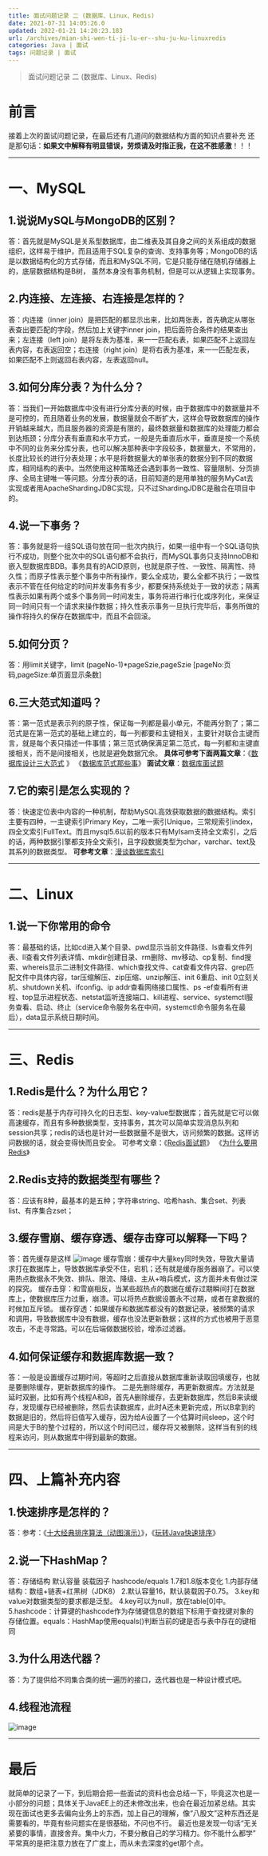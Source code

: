 ```yaml
---
title: 面试问题记录 二 (数据库、Linux、Redis)
date: 2021-07-31 14:05:26.0
updated: 2022-01-21 14:20:23.183
url: /archives/mian-shi-wen-ti-ji-lu-er--shu-ju-ku-linuxredis
categories: Java | 面试
tags: 问题记录 | 面试
---
```




> 面试问题记录 二 (数据库、Linux、Redis)

# 前言

接着上次的面试问题记录，在最后还有几道问的数据结构方面的知识点要补充
还是那句话：**如果文中解释有明显错误，劳烦请及时指正我，在这不胜感激**！！！

------

# 一、MySQL

## 1.说说MySQL与MongoDB的区别？

答：首先就是MySQL是关系型数据库，由二维表及其自身之间的关系组成的数据组织，这样易于维护，而且适用于SQL复杂的查询、支持事务等；MongoDB的话是以数据结构化的方式存储，而且和MySQL不同，它是只能存储在随机存储器上的，底层数据结构是B树， 虽然本身没有事务机制，但是可以从逻辑上实现事务。

## 2.内连接、左连接、右连接是怎样的？

答：内连接（inner join）是把匹配的都显示出来，比如两张表，首先确定从哪张表查出要匹配的字段，然后加上关键字inner join，把后面符合条件的结果查出来；左连接（left join）是将左表为基准，来一一匹配右表，如果匹配不上返回左表内容，右表返回空；右连接（right join）是将右表为基准，来一一匹配左表，如果匹配不上则返回右表内容，左表返回null。

## 3.如何分库分表？为什么分？

答：当我们一开始数据库中没有进行分库分表的时候，由于数据库中的数据量并不是可控的，而且随着业务的发展，数据量就会不断扩大，这样会导致数据库的操作开销越来越大，而且服务器的资源是有限的，最终数据量和数据库的处理能力都会到达瓶颈；分库分表有垂直和水平方式，一般是先垂直后水平，垂直是按一个系统中不同的业务来分库分表，也可以解决那种表中字段较多，数据量大，不常用的，长度比较长的进行分表处理；水平是将数据量大的单张表的数据分到不同的数据库，相同结构的表中。当然使用这种策略还会遇到事务一致性、容量限制、分页排序、全局主键唯一等问题。分库分表的话，目前知道的是用单独的服务MyCat去实现或者用ApacheShardingJDBC实现，只不过ShardingJDBC是融合在项目中的。

## 4.说一下事务？

 答：事务就是将一组SQL语句放在同一批次内执行，如果一组中有一个SQL语句执行不成功，则整个批次中的SQL语句都不会执行，而MySQL事务只支持InnoDB和嵌入型数据库BDB。事务具有的ACID原则，也就是原子性、一致性、隔离性、持久性；而原子性表示整个事务中所有操作，要么全成功，要么全都不执行；一致性表示不管在任何给定的时间并发事务有多少，都要保持系统处于一致的状态；隔离性表示如果有两个或多个事务同一时间发生，事务将进行串行化或序列化，来保证同一时间只有一个请求来操作数据；持久性表示事务一旦执行完毕后，事务所做的操作将持久的保存在数据库中，而且不会回滚。

## 5.如何分页？

答：用limit关键字，limit (pageNo-1)*pageSzie,pageSzie   [pageNo:页码,pageSize:单页面显示条数]

## 6.三大范式知道吗？

答：第一范式是表示列的原子性，保证每一列都是最小单元，不能再分割了；第二范式是在第一范式的基础上建立的，每一列都要和主键相关，主要针对联合主键而言，就是每个表只描述一件事情；第三范式确保满足第二范式，每一列都和主键直接相关，而不是间接相关，也就是避免数据冗余。
**具体可参考下面两篇文章**：《[数据库设计三大范式](https://www.cnblogs.com/linjiqin/archive/2012/04/01/2428695.html) 》     《[数据库范式那些事](https://www.cnblogs.com/CareySon/archive/2010/02/16/1668803.html)》
**面试文章**：[数据库面试题](https://juejin.cn/post/6844903569632526343#heading-2)

## 7.它的索引是怎么实现的？

答：快速定位表中内容的一种机制，帮助MySQL高效获取数据的数据结构。索引主要有四种，一主键索引Primary Key，二唯一索引Unique，三常规索引index，四全文索引FullText。而且mysql5.6以前的版本只有MyIsam支持全文索引，之后的话，两种数据引擎都支持全文索引，且字段数据类型为char，varchar、text及其系列的数据类型。
**可参考文章**：[漫谈数据库索引](https://www.cnblogs.com/morvenhuang/archive/2009/03/30/1425534.html)

------

# 二、Linux   

## 1.说一下你常用的命令

答：最基础的话，比如cd进入某个目录、pwd显示当前文件路径、ls查看文件列表、ll查看文件列表详情、mkdir创建目录、rm删除、mv移动、cp复制、find搜索、whereis显示二进制文件路径、which查找文件、cat查看文件内容、grep匹配文件中具体内容，tar压缩解压、zip压缩、unzip解压、init 6重启、init 0立刻关机、shutdown关机、ifconfig、ip addr查看网络接口属性、ps -ef查看所有进程、top显示进程状态、netstat监听连接端口、kill进程、service、systemctl服务查看、启动、终止（service命令服务名在中间，systemctl命令服务名在最后），data显示系统日期时间。

------

# 三、Redis

## 1.Redis是什么？为什么用它？

答：redis是基于内存可持久化的日志型、key-value型数据库；首先就是它可以做高速缓存，而且有多种数据类型，支持事务，其次可以简单实现消息队列和session共享；redis的话也是针对一些数据量不是很大，访问频繁的数据。这样访问数据的话，就会变得快而且安全。
可参考文章：《[Redis面试题](https://juejin.cn/post/6844904127055527950)》        《[为什么要用Redis](https://juejin.cn/post/6844903641145425927)》

## 2.Redis支持的数据类型有哪些？

答：应该有8种，最基本的是五种；字符串string、哈希hash、集合set、列表list、有序集合zset；

## 3.缓存雪崩、缓存穿透、缓存击穿可以解释一下吗？

答：首先缓存是这样
![image](https://unleashed.oss-cn-beijing.aliyuncs.com/picgo/2031154-20210731173315276-617407316.png)
缓存雪崩：缓存中大量key同时失效，导致大量请求打在数据库上，导致数据库承受不住，宕机；还有就是缓存服务器崩了。可以使用热点数据永不失效、排队、限流、降级、主从+哨兵模式，这方面并未有做过深的探究。
缓存击穿：和雪崩相反，当某些超热点的数据在缓存过期瞬间打在数据库上，使数据库压力过重，崩溃。可以将热点数据设置永不过期，或者在拿数据的时候加互斥锁。
缓存穿透：如果缓存和数据库都没有的数据记录，被频繁的请求和调用，导致数据库中没有数据，缓存也没法更新数据；这样的方式也被用于恶意攻击，不走寻常路。可以在后端做数据校验，增添过滤器。

## 4.如何保证缓存和数据库数据一致？

答：一般是设置缓存过期时间，等超时之后直接从数据库重新读取回填缓存，也就是要删除缓存，更新数据库的操作。
二是先删除缓存，再更新数据库。方法就是延时双删，比如有两个线程A和B，首先A删除缓存，去更新数据库，然后B来读缓存，发现缓存已经被删除，然后去读数据库，此时A还未更新完成，所以B拿到的数据是旧的，然后将旧值写入缓存，因为给A设置了一个估算时间sleep，这个时间是大于B的整个过程的，所以这个时间已过，缓存将又被删除，这样当有别的线程来访问，则从数据库中得到最新的数据。

------

# 四、上篇补充内容

## 1.快速排序是怎样的？

答：参考：《[十大经典排序算法（动图演示）](https://www.cnblogs.com/onepixel/articles/7674659.html)》，《[玩转Java快速排序](https://juejin.cn/post/6844903642042990599)》

## 2.说一下HashMap？

答：存储结构    默认容量    装载因子    hashcode/equals     1.7和1.8版本变化
1.内部存储结构：数组+链表+红黑树（JDK8）
2.默认容量16，默认装载因子0.75。
3.key和value对数据类型的要求都是泛型。
4.key可以为null，放在table[0]中。
5.hashcode：计算键的hashcode作为存储键信息的数组下标用于查找键对象的存储位置。equals：HashMap使用equals()判断当前的键是否与表中存在的键相同

## 3.为什么用迭代器？

答：为了提供给不同集合类的统一遍历的接口，迭代器也是一种设计模式吧。

## 4.线程池流程

![image](https://unleashed.oss-cn-beijing.aliyuncs.com/picgo/2031154-20210731173332866-285319214.png)


------

# 最后

就简单的记录了一下，到后期会把一些面试的资料也会总结一下，毕竟这次也是一小部分的问题；具体关于JavaEE上的还未修改出来，也会在最近加紧总结。其实现在面试也更多去偏向业务上的东西，加上自己的理解，像“八股文”这种东西还是需要看的，毕竟有些问题实在是很基础，不问也不行。
最近也是发现一句话“无关紧要的事情，直接舍弃。集中火力，不要分散自己的学习精力。你不能什么都学”
平常真的是把注意力放在了广度上，而从未去深度的get那个点。



